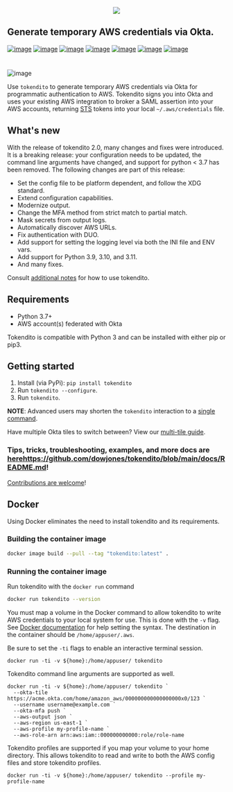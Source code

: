 <p align="center">
  <img src="https://raw.githubusercontent.com/dowjones/tokendito/main/docs/tokendito.png"/>
</p>

## Generate temporary AWS credentials via Okta.

[![image](https://img.shields.io/github/actions/workflow/status/dowjones/tokendito/test.yml)](https://github.com/dowjones/tokendito/actions)
[![image](https://img.shields.io/pypi/pyversions/tokendito?color=blueviolet)](https://pypi.org/project/tokendito/)
[![image](https://img.shields.io/github/actions/workflow/status/dowjones/tokendito/woke.yml?label=woke)](https://github.com/dowjones/tokendito/actions)
[![image](https://img.shields.io/badge/license-Apache%202.0-ff69b4)](https://github.com/dowjones/tokendito/blob/main/LICENSE.txt)
[![image](https://img.shields.io/badge/OS-Mac%2C%20Windows%2C%20Linux-9cf)](https://github.com/dowjones/tokendito/)
[![image](https://img.shields.io/coverallsCoverage/github/dowjones/tokendito)](https://coveralls.io/github/dowjones/tokendito) [![image](https://img.shields.io/pypi/dm/tokendito)](https://pypistats.org/packages/tokendito)

#

![image](https://raw.githubusercontent.com/dowjones/tokendito/main/docs/tokendito-scaled.gif)

Use `tokendito` to generate temporary AWS credentials via Okta for
programmatic authentication to AWS. Tokendito signs you into Okta and
uses your existing AWS integration to broker a SAML assertion into
your AWS accounts, returning
[STS](https://docs.aws.amazon.com/IAM/latest/UserGuide/id_credentials_temp.html)
tokens into your local `~/.aws/credentials` file.

## What's new
With the release of tokendito 2.0, many changes and fixes were introduced. It is a breaking release: your configuration needs to be updated, the command line arguments have changed, and support for python < 3.7 has been removed.
The following changes are part of this release:
- Set the config file to be platform dependent, and follow the XDG standard.
- Extend configuration capabilities.
- Modernize output.
- Change the MFA method from strict match to partial match.
- Mask secrets from output logs.
- Automatically discover AWS URLs.
- Fix authentication with DUO.
- Add support for setting the logging level via both the INI file and ENV vars.
- Add support for Python 3.9, 3.10, and 3.11.
- And many fixes.

Consult [additional notes](https://github.com/dowjones/tokendito/blob/main/docs/README.md) for how to use tokendito.

## Requirements

-   Python 3.7+
-   AWS account(s) federated with Okta

Tokendito is compatible with Python 3 and can be installed with either
pip or pip3.

## Getting started

1.  Install (via PyPi): `pip install tokendito`
2.  Run `tokendito --configure`.
3.  Run `tokendito`.

**NOTE**: Advanced users may shorten the `tokendito` interaction to a [single
command](https://github.com/dowjones/tokendito/blob/main/docs/README.md#single-command-usage).

Have multiple Okta tiles to switch between? View our [multi-tile
guide](https://github.com/dowjones/tokendito/blob/main/docs/README.md#multi-tile-guide).

### Tips, tricks, troubleshooting, examples, and more docs are [here]()https://github.com/dowjones/tokendito/blob/main/docs/README.md!
[Contributions are welcome](https://github.com/dowjones/tokendito/blob/main/docs/CONTRIBUTING.md)!

## Docker

Using Docker eliminates the need to install tokendito and its requirements.

### Building the container image

``` bash
docker image build --pull --tag "tokendito:latest" .
```

### Running the container image

Run tokendito with the `docker run` command

``` bash
docker run tokendito --version
```

You must map a volume in the Docker command to allow tokendito to write AWS credentials to your local system for use.  This is done with the `-v` flag.  See [Docker documentation](https://docs.docker.com/engine/reference/commandline/run/#-mount-volume--v---read-only) for help setting the syntax.  The destination in the container should be `/home/appuser/.aws`.

Be sure to set the `-ti` flags to enable an interactive terminal session.

``` pwsh
docker run -ti -v ${home}:/home/appuser/ tokendito
```

Tokendito command line arguments are supported as well.

``` pwsh
docker run -ti -v ${home}:/home/appuser/ tokendito `
  --okta-tile https://acme.okta.com/home/amazon_aws/000000000000000000x0/123 `
  --username username@example.com `
  --okta-mfa push `
  --aws-output json `
  --aws-region us-east-1 `
  --aws-profile my-profile-name `
  --aws-role-arn arn:aws:iam::000000000000:role/role-name
```

Tokendito profiles are supported if you map your volume to your home directory.  This allows tokendito to read and write to both the AWS config files and store tokendito profiles.

``` pwsh
docker run -ti -v ${home}:/home/appuser/ tokendito --profile my-profile-name
```
